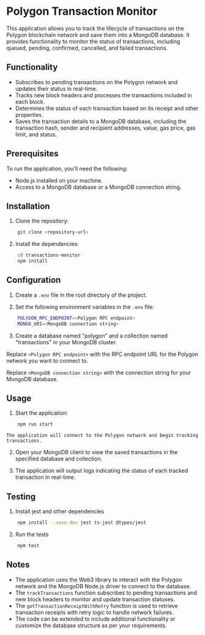 # Polygon Transaction Monitor

This application allows you to track the lifecycle of transactions on the Polygon blockchain network and save them into a MongoDB database. It provides functionality to monitor the status of transactions, including queued, pending, confirmed, cancelled, and failed transactions.

## Functionality

- Subscribes to pending transactions on the Polygon network and updates their status in real-time.
- Tracks new block headers and processes the transactions included in each block.
- Determines the status of each transaction based on its receipt and other properties.
- Saves the transaction details to a MongoDB database, including the transaction hash, sender and recipient addresses, value, gas price, gas limit, and status.

## Prerequisites

To run the application, you'll need the following:

- Node.js installed on your machine.
- Access to a MongoDB database or a MongoDB connection string.

## Installation

1. Clone the repository:

```sh
    git clone <repository-url>
```

2. Install the dependencies:

```sh
    cd transactions-monitor
    npm install
```

## Configuration

1. Create a `.env` file in the root directory of the project.

2. Set the following environment variables in the `.env` file:
```sh
    POLYGON_RPC_ENDPOINT=<Polygon RPC endpoint>
    MONGO_URI=<MongoDB connection string>
```

3. Create a database named "polygon" and a collection named "transactions" in your MongoDB cluster. 

Replace `<Polygon RPC endpoint>` with the RPC endpoint URL for the Polygon network you want to connect to.

Replace `<MongoDB connection string>` with the connection string for your MongoDB database.

## Usage

1. Start the application:

```sh
    npm run start
```

    The application will connect to the Polygon network and begin tracking transactions.

2. Open your MongoDB client to view the saved transactions in the specified database and collection.

3. The application will output logs indicating the status of each tracked transaction in real-time.

## Testing
1. Install jest and other dependencies
```sh
    npm install --save-dev jest ts-jest @types/jest
```

2. Run the tests
```sh
    npm test
```

## Notes

- The application uses the Web3 library to interact with the Polygon network and the MongoDB Node.js driver to connect to the database.
- The `trackTransactions` function subscribes to pending transactions and new block headers to monitor and update transaction statuses.
- The `getTransactionReceiptWithRetry` function is used to retrieve transaction receipts with retry logic to handle network failures.
- The code can be extended to include additional functionality or customize the database structure as per your requirements.